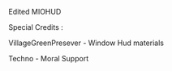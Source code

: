 Edited MIOHUD

Special Credits :

VillageGreenPresever - Window Hud materials

Techno - Moral Support
